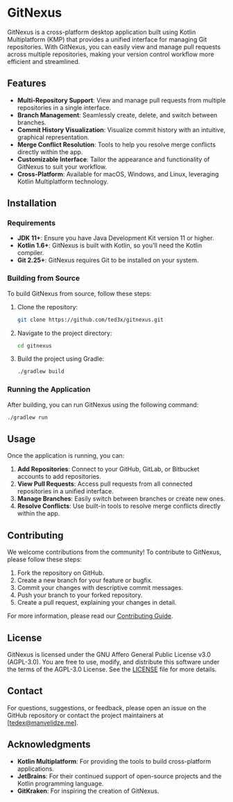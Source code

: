 # GitNexus

GitNexus is a cross-platform desktop application built using Kotlin Multiplatform (KMP) that
provides a unified interface for managing Git repositories. With GitNexus, you can easily view and
manage pull requests across multiple repositories, making your version control workflow more
efficient and streamlined.

## Features

- **Multi-Repository Support**: View and manage pull requests from multiple repositories in a single
  interface.
- **Branch Management**: Seamlessly create, delete, and switch between branches.
- **Commit History Visualization**: Visualize commit history with an intuitive, graphical
  representation.
- **Merge Conflict Resolution**: Tools to help you resolve merge conflicts directly within the app.
- **Customizable Interface**: Tailor the appearance and functionality of GitNexus to suit your
  workflow.
- **Cross-Platform**: Available for macOS, Windows, and Linux, leveraging Kotlin Multiplatform
  technology.

## Installation

### Requirements

- **JDK 11+**: Ensure you have Java Development Kit version 11 or higher.
- **Kotlin 1.6+**: GitNexus is built with Kotlin, so you'll need the Kotlin compiler.
- **Git 2.25+**: GitNexus requires Git to be installed on your system.

### Building from Source

To build GitNexus from source, follow these steps:

1. Clone the repository:
   ```bash
   git clone https://github.com/ted3x/gitnexus.git
   ```

2. Navigate to the project directory:
   ```bash
   cd gitnexus
   ```
3. Build the project using Gradle:
   ```bash
   ./gradlew build
   ```

### Running the Application

After building, you can run GitNexus using the following command:

```bash
./gradlew run
```

## Usage

Once the application is running, you can:

1. **Add Repositories**: Connect to your GitHub, GitLab, or Bitbucket accounts to add repositories.
2. **View Pull Requests**: Access pull requests from all connected repositories in a unified
   interface.
3. **Manage Branches**: Easily switch between branches or create new ones.
4. **Resolve Conflicts**: Use built-in tools to resolve merge conflicts directly within the app.

## Contributing

We welcome contributions from the community! To contribute to GitNexus, please follow these steps:

1. Fork the repository on GitHub.
2. Create a new branch for your feature or bugfix.
3. Commit your changes with descriptive commit messages.
4. Push your branch to your forked repository.
5. Create a pull request, explaining your changes in detail.

For more information, please read our [Contributing Guide](CONTRIBUTING.md).

## License
GitNexus is licensed under the GNU Affero General Public License v3.0 (AGPL-3.0). You are free to use, modify, and distribute this
software under the terms of the AGPL-3.0 License. See the [LICENSE](LICENSE) file for more details.

## Contact

For questions, suggestions, or feedback, please open an issue on the GitHub repository or contact
the project maintainers at [tedex@manvelidze.me].

## Acknowledgments

- **Kotlin Multiplatform**: For providing the tools to build cross-platform applications.
- **JetBrains**: For their continued support of open-source projects and the Kotlin programming
  language.
- **GitKraken**: For inspiring the creation of GitNexus.
